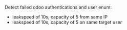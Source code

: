 Detect failed odoo authentications and user enum:

 - leakspeed of 10s, capacity of 5 from same IP
 - leakspeed of 10s, capacity of 5 on same target user